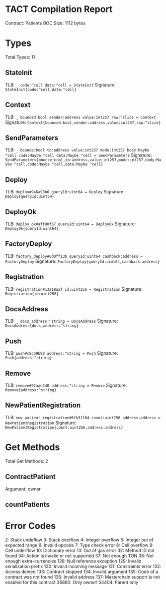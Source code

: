 # TACT Compilation Report
Contract: Patients
BOC Size: 1112 bytes

# Types
Total Types: 11

## StateInit
TLB: `_ code:^cell data:^cell = StateInit`
Signature: `StateInit{code:^cell,data:^cell}`

## Context
TLB: `_ bounced:bool sender:address value:int257 raw:^slice = Context`
Signature: `Context{bounced:bool,sender:address,value:int257,raw:^slice}`

## SendParameters
TLB: `_ bounce:bool to:address value:int257 mode:int257 body:Maybe ^cell code:Maybe ^cell data:Maybe ^cell = SendParameters`
Signature: `SendParameters{bounce:bool,to:address,value:int257,mode:int257,body:Maybe ^cell,code:Maybe ^cell,data:Maybe ^cell}`

## Deploy
TLB: `deploy#946a98b6 queryId:uint64 = Deploy`
Signature: `Deploy{queryId:uint64}`

## DeployOk
TLB: `deploy_ok#aff90f57 queryId:uint64 = DeployOk`
Signature: `DeployOk{queryId:uint64}`

## FactoryDeploy
TLB: `factory_deploy#6d0ff13b queryId:uint64 cashback:address = FactoryDeploy`
Signature: `FactoryDeploy{queryId:uint64,cashback:address}`

## Registration
TLB: `registration#13218aaf id:uint256 = Registration`
Signature: `Registration{id:uint256}`

## DocsAddress
TLB: `_ docs_address:^string = DocsAddress`
Signature: `DocsAddress{docs_address:^string}`

## Push
TLB: `push#c5c69b90 address:^string = Push`
Signature: `Push{address:^string}`

## Remove
TLB: `remove#92aae348 address:^string = Remove`
Signature: `Remove{address:^string}`

## NewPatientRegistration
TLB: `new_patient_registration#6fb3ff04 count:uint256 address:address = NewPatientRegistration`
Signature: `NewPatientRegistration{count:uint256,address:address}`

# Get Methods
Total Get Methods: 2

## ContractPatient
Argument: owner

## countPatients

# Error Codes
2: Stack undeflow
3: Stack overflow
4: Integer overflow
5: Integer out of expected range
6: Invalid opcode
7: Type check error
8: Cell overflow
9: Cell underflow
10: Dictionary error
13: Out of gas error
32: Method ID not found
34: Action is invalid or not supported
37: Not enough TON
38: Not enough extra-currencies
128: Null reference exception
129: Invalid serialization prefix
130: Invalid incoming message
131: Constraints error
132: Access denied
133: Contract stopped
134: Invalid argument
135: Code of a contract was not found
136: Invalid address
137: Masterchain support is not enabled for this contract
36880: Only owner!
54404: Parent only